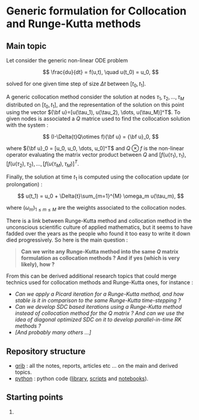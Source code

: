 # Generic formulation for Collocation and Runge-Kutta methods

## Main topic

Let consider the generic non-linear ODE problem

$$
\frac{du}{dt} = f(u,t), \quad u(t_0) = u_0,
$$

solved for one given time step of size $\Delta{t}$
between $[t_0, t_1]$.

A generic collocation method consider the solution at nodes
$\tau_1, \tau_2, \dots, \tau_M$ distributed on
$[t_0, t_1]$,
and the representation of the solution on this point using the vector
${\bf u}=[u(\tau_1), u(\tau_2), \dots, u(\tau_M)]^T$.
To given nodes is associated a $Q$ matrice used to find the collocation
solution with the system :

$$
(I-\Delta{t}Q\otimes f){\bf u} = {\bf u}_0,
$$

where ${\bf u}_0 = [u_0, u_0, \dots, u_0]^T$ and
$Q\otimes f$ is the non-linear operator evaluating the matrix vector product between $Q$ and
$[f(u(\tau_1), \tau_1), [f(u(\tau_2), \tau_2),\dots,[f(u(\tau_M), \tau_M)]^T$.

Finally, the solution at time $t_1$ is computed using the collocation update (or prolongation) :

$$
u(t_1) = u_0 + \Delta{t}\sum_{m=1}^{M} \omega_m u(\tau_m),
$$

where $(\omega_m)_{1\leq m \leq M}$ are the weights associated to the collocation nodes.

There is a link between Runge-Kutta method and collocation method in the unconscious scientific culture of applied mathematics, but it seems to have fadded over the years as the people who found it too easy to write it down died progressively. So here is the main question :

> **Can we write any Runge-Kutta method into the same $Q$ matrix formulation as collocation methods ? And if yes (which is very likely), how ?**

From this can be derived additional research topics that could merge technics used for collocation methods and Runge-Kutta ones, for instance :

- _Can we apply a Picard iteration for a Runge-Kutta method, and how stable is it in comparison to the same Runge-Kutta time-stepping ?_
- _Can we develop SDC based iterations using a Runge-Kutta method instead of collocation method for the Q matrix ? And can we use the idea of diagonal optimized SDC on it to develop parallel-in-time RK methods ?_
- _[And probably many others ...]_

## Repository structure

- [grib](./grib/README.md) : all the notes, reports, articles etc ... on the main and derived topics.
- [python](./python) : python code ([library](./python/code/README.md), [scripts](./python/scripts/README.md) and [notebooks](./python/notebook/README.md)).

## Starting points

1.